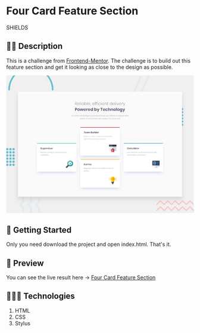 # Four Card Feature Section

SHIELDS

## ✍🏻 Description
This is a challenge from [Frontend-Mentor](https://www.frontendmentor.io/challenges/article-preview-component-dYBN_pYFT).
The challenge is to build out this feature section and get it looking as close to the design as possible.

![Design preview for the Four card feature section coding challenge](./images/example/preview.jpg)

## 🚀 Getting Started
Only you need download the project and open index.html. That's it.


## 🎨 Preview

You can see the live result here → [Four Card Feature Section](https://alexcamachogz.github.io/Fourd-card-feature/)

## 👩🏻‍💻 Technologies
1. HTML
2. CSS
3. Stylus
